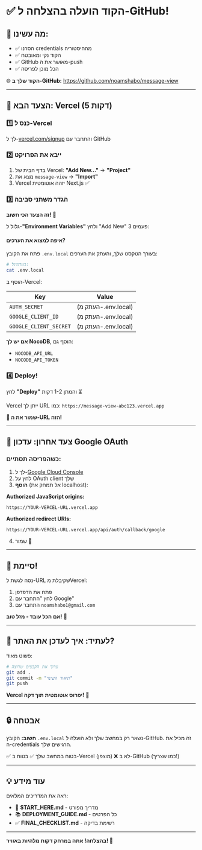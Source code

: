 # ✅ הקוד הועלה בהצלחה ל-GitHub!

## 🎉 מה עשינו:
- ✅ הסרנו credentials מההיסטוריה
- ✅ הקוד נקי ומאובטח
- ✅ GitHub מאושר את ה-push
- ✅ הכל מוכן לפריסה

🌐 **הקוד שלך ב-GitHub:** https://github.com/noamshabo/message-view

---

## 🚀 הצעד הבא: Vercel (5 דקות)

### 1️⃣ כנס ל-Vercel

לך ל-[vercel.com/signup](https://vercel.com/signup) והתחבר עם GitHub

### 2️⃣ ייבא את הפרויקט

1. בדף הבית של Vercel: **"Add New..."** → **"Project"**
2. מצא את `message-view` → **"Import"**
3. Vercel יזהה אוטומטית Next.js ✅

### 3️⃣ הגדר משתני סביבה

**זה הצעד הכי חשוב!** 🔐

גלול ל-**"Environment Variables"** ולחץ "Add New" 3 פעמים:

#### איפה למצוא את הערכים?

פתח את הקובץ `.env.local` בעורך הטקסט שלך, והעתק את הערכים:

```bash
# בטרמינל:
cat .env.local
```

הוסף ב-Vercel:

| Key | Value |
|-----|-------|
| `AUTH_SECRET` | (העתק מ-.env.local) |
| `GOOGLE_CLIENT_ID` | (העתק מ-.env.local) |
| `GOOGLE_CLIENT_SECRET` | (העתק מ-.env.local) |

**אם יש לך NocoDB**, הוסף גם:
- `NOCODB_API_URL`
- `NOCODB_API_TOKEN`

### 4️⃣ Deploy!

לחץ **"Deploy"** והמתן 1-2 דקות ⏳

Vercel ייתן לך URL כמו: `https://message-view-abc123.vercel.app`

**📝 שמור את ה-URL הזה!**

---

## 🔐 צעד אחרון: עדכון Google OAuth

### כשהפריסה תסתיים:

1. לך ל-[Google Cloud Console](https://console.cloud.google.com/apis/credentials?project=n8n-ocr-471414)
2. לחץ על OAuth client שלך
3. **הוסף** (אל תמחק את localhost):

**Authorized JavaScript origins:**
```
https://YOUR-VERCEL-URL.vercel.app
```

**Authorized redirect URIs:**
```
https://YOUR-VERCEL-URL.vercel.app/api/auth/callback/google
```

4. שמור 💾

---

## 🎉 סיימת!

נסה לגשת ל-URL שקיבלת מVercel:
1. פתח את הדפדפן
2. לחץ "התחבר עם Google"
3. התחבר עם `noamshabo1@gmail.com`

**אם הכל עובד - מזל טוב!** 🎊

---

## 📝 לעתיד: איך לעדכן את האתר?

פשוט מאוד:

```bash
# ערוך את הקבצים שרוצה
git add .
git commit -m "תיאור השינוי"
git push
```

**Vercel יפרוס אוטומטית תוך דקה!** 🚀

---

## 🔒 אבטחה

**חשוב:** הקובץ `.env.local` נשאר רק במחשב שלך ולא הועלה ל-GitHub.
זה מכיל את ה-credentials הרגישים שלך.

✅ בטוח במחשב שלך
✅ בטוח ב-Vercel (מוצפן)
❌ לא ב-GitHub (כמו שצריך!)

---

## 💡 עוד מידע

ראה את המדריכים המלאים:
- 📖 **START_HERE.md** - מדריך מפורט
- 📚 **DEPLOYMENT_GUIDE.md** - כל הפרטים
- ✅ **FINAL_CHECKLIST.md** - רשימת בדיקה

---

**בהצלחה! אתה במרחק דקות מלהיות באוויר! 🚀**

